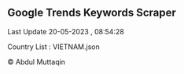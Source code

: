 

## Google Trends Keywords Scraper 
 
Last Update 20-05-2023 , 08:54:28

Country List :
VIETNAM.json



© Abdul Muttaqin 
